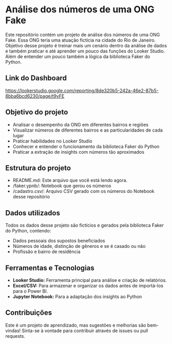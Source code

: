 # Análise dos números de uma ONG Fake

Este repositório contém um projeto de análise dos números de uma ONG Fake. Essa ONG teria uma atuação fictícia na cidade do Rio de Janeiro. Objetivo desse projeto é treinar mais um cenário dentro da análise de dados e também praticar e até aprender um pouco das funções do Looker Studio. Além de entender um pouco também a lógica da biblioteca Faker do Python. 

## Link do Dashboard

https://lookerstudio.google.com/reporting/8de320b5-242a-46e2-87b5-8bba6bcd6230/page/t9vFE

## Objetivo do projeto

- Analisar o desempenho da ONG em diferentes bairros e regiões
- Visualizar números de diferentes bairros e as particularidades de cada lugar
- Praticar habilidades no Looker Studio
- Conhecer e entender o funcionamento da biblioteca Faker do Python
- Praticar a extração de insights com números tão aproximados

## Estrutura do projeto

- README.md: Este arquivo que você está lendo agora.
- /faker.ypnb/: Notebook que gerou os números
- /cadastro.csv/: Arquivo CSV gerado com os números do Notebook desse repositório

## Dados utilizados

Todos os dados desse projeto são fictícios e gerados pela biblioteca Faker do Python, contendo:

- Dados pessoais dos supostos beneficiados
- Números de idade, distinção de gêneros e se é casado ou não
- Profissão e bairro de residência

## Ferramentas e Tecnologias

- **Looker Studio:** Ferramenta principal para análise e criação de relatórios.
- **Excel/CSV:** Para armazenar e organizar os dados antes de importá-los para o Power BI.
- **Jupyter Notebook:** Para a adaptação dos insights ao Python

## Contribuições

Este é um projeto de aprendizado, mas sugestões e melhorias são bem-vindas! Sinta-se à vontade para contribuir através de issues ou pull requests.
